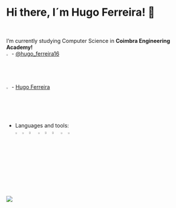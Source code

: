 <h1> Hi there, I´m Hugo Ferreira! 👋 </h1>
<br>


I’m currently studying Computer Science in <b> Coimbra Engineering Academy!</b>
 <br>
<img src="https://img.icons8.com/color/48/000000/twitter--v1.png" width=2% height=2%> - [@hugo_ferreira16](https://twitter.com/hugo_ferreira16) <br>
<img src="https://img.icons8.com/fluency/48/000000/linkedin.png" width=2% height=2%> - [Hugo Ferreira](https://www.linkedin.com/in/hugo-ferreira-aa6390230)
- Languages and tools: <br>
  <img src="https://upload.wikimedia.org/wikipedia/commons/thumb/1/18/ISO_C%2B%2B_Logo.svg/640px-ISO_C%2B%2B_Logo.svg.png" width=3% height=3%> 
    <img src="https://upload.wikimedia.org/wikipedia/commons/thumb/1/18/C_Programming_Language.svg/1853px-C_Programming_Language.svg.png" width=3% height=3%>
  <img src="https://upload.wikimedia.org/wikipedia/commons/thumb/6/61/HTML5_logo_and_wordmark.svg/1200px-HTML5_logo_and_wordmark.svg.png" width=4% height=4%>  <img src="https://upload.wikimedia.org/wikipedia/commons/thumb/d/d5/CSS3_logo_and_wordmark.svg/1200px-CSS3_logo_and_wordmark.svg.png" width=3% height=3%>  <img src="https://i1.wp.com/www.paragonnamibia.com/wp-content/uploads/2016/03/js-logo.png?fit=500%2C500&ssl=1&w=640" width=4% height=4%><img 
src="https://dataplatformlabs.com/wp-content/uploads/2017/07/azure-sql-cover-e1457998199378.png" width=4% height=4%> <img src="https://upload.wikimedia.org/wikipedia/commons/thumb/9/9a/Visual_Studio_Code_1.35_icon.svg/2048px-Visual_Studio_Code_1.35_icon.svg.png" width=3% height=3%>  <img src="https://resources.jetbrains.com/storage/products/clion/img/meta/clion_logo_300x300.png" width=3% height=3%>

<img src="https://github-readme-stats.vercel.app/api?username=hooper1337&&show_icons=true&title_color=ffffff&icon_color=bb2acf&text_color=daf7dc&bg_color=151515">
